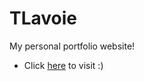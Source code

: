 # TLavoie

My personal portfolio website! 
- Click [here](https://tlavo.github.io/TLavoie/) to visit :)
